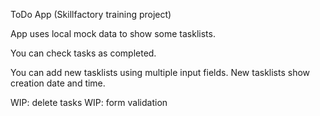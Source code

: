ToDo App (Skillfactory training project)



App uses local mock data to show some tasklists.

You can check tasks as completed.

You can add new tasklists using multiple input fields. New tasklists show creation date and time.



WIP: delete tasks
WIP: form validation